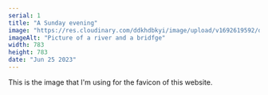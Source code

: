 ```yaml
---
serial: 1
title: "A Sunday evening"
image: "https://res.cloudinary.com/ddkhdbkyi/image/upload/v1692619592/dhirajgagrai.dev/sunday-evening_ji8mdm.jpg"
imageAlt: "Picture of a river and a bridfge"
width: 783
height: 783
date: "Jun 25 2023"
---
```


<p>This is the image that I'm using for the favicon of this website.</p>